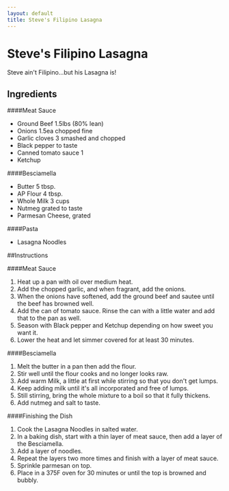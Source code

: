 ```yaml
---
layout: default
title: Steve's Filipino Lasagna
---
```


Steve's Filipino Lasagna
======================
Steve ain't Filipino…but his Lasagna is!

## Ingredients

####Meat Sauce
* Ground Beef 1.5lbs (80% lean)
* Onions 1.5ea chopped fine
* Garlic cloves 3 smashed and chopped
* Black pepper to taste
* Canned tomato sauce 1
* Ketchup

####Besciamella
* Butter 5 tbsp.
* AP Flour 4 tbsp.
* Whole Milk 3 cups
* Nutmeg grated to taste
* Parmesan Cheese, grated

####Pasta
* Lasagna Noodles


##Instructions

####Meat Sauce
1. Heat up a pan with oil over medium heat.
2. Add the chopped garlic, and when fragrant, add the onions.
3. When the onions have softened, add the ground beef and sautee until the beef has browned well.
4. Add the can of tomato sauce.  Rinse the can with a little water and add that to the pan as well.
5. Season with Black pepper and Ketchup depending on how sweet you want it.
6. Lower the heat and let simmer covered for at least 30 minutes.

####Besciamella
1. Melt the butter in a pan then add the flour.
2. Stir well until the flour cooks and no longer looks raw.
3. Add warm Milk, a little at first while stirring so that you don't get lumps.
4. Keep adding milk until it's all incorporated and free of lumps.
5. Still stirring, bring the whole mixture to a boil so that it fully thickens.
6. Add nutmeg and salt to taste.

####Finishing the Dish
1. Cook the Lasagna Noodles in salted water.
2. In a baking dish, start with a thin layer of meat sauce, then add a layer of the Besciamella.
3. Add a layer of noodles.
4. Repeat the layers two more times and finish with a layer of meat sauce.
5. Sprinkle parmesan on top.
6. Place in a 375F oven for 30 minutes or until the top is browned and bubbly.
